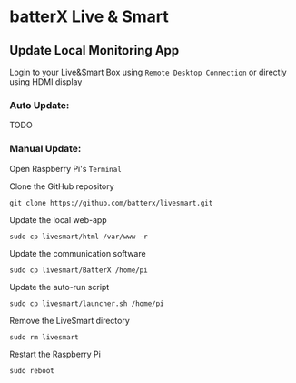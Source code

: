 # batterX Live & Smart

## Update Local Monitoring App

Login to your Live&Smart Box using `Remote Desktop Connection` or directly using HDMI display

### Auto Update:

TODO

### Manual Update:

Open Raspberry Pi's `Terminal`

Clone the GitHub repository
```
git clone https://github.com/batterx/livesmart.git
```

Update the local web-app
```
sudo cp livesmart/html /var/www -r
```

Update the communication software
```
sudo cp livesmart/BatterX /home/pi
```

Update the auto-run script
```
sudo cp livesmart/launcher.sh /home/pi
```

Remove the LiveSmart directory
```
sudo rm livesmart
```

Restart the Raspberry Pi
```
sudo reboot
```
